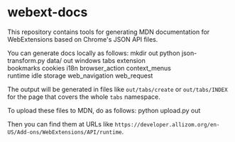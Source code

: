 # webext-docs
This repository contains tools for generating MDN documentation for WebExtensions
based on Chrome's JSON API files.

You can generate docs locally as follows:
    mkdir out
    python json-transform.py data/ out windows tabs extension \
        bookmarks cookies i18n browser_action context_menus \
        runtime idle storage web_navigation web_request

The output will be generated in files like `out/tabs/create` or
`out/tabs/INDEX` for the page that covers the whole `tabs` namespace.

To upload these files to MDN, do as follows:
    python upload.py out <your-mdn-key-id> <mdn-secret>

Then you can find them at URLs like
`https://developer.allizom.org/en-US/Add-ons/WebExtensions/API/runtime`.